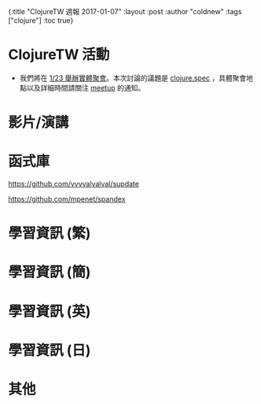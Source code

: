 {:title "ClojureTW 週報 2017-01-07"
:layout :post
:author "coldnew"
:tags  ["clojure"]
:toc true}

# ClojureTW 活動

* 我們將在 [1/23 舉辦實體聚會](https://www.meetup.com/Clojure-tw/events/236234639/)。本次討論的議題是 [clojure.spec](http://clojure.org/about/spec) ，具體聚會地點以及詳細時間請關注 [meetup](https://www.meetup.com/Clojure-tw/events/236234639/) 的通知。

# 影片/演講


# 函式庫

https://github.com/vvvvalvalval/supdate

https://github.com/mpenet/spandex



# 學習資訊 (繁)

# 學習資訊 (簡)

# 學習資訊 (英)


# 學習資訊 (日)

# 其他

